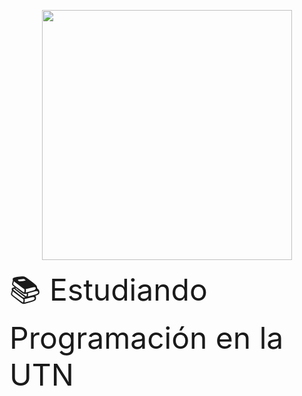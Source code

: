 <p align="center">
  <img width="400" src="https://media.giphy.com/media/2IudUHdI075HL02Pkk/giphy.gif">
</p>
<font size="100">📚 Estudiando Programación en la UTN</font>



<!--
**camilaporro/camilaporro** is a ✨ _special_ ✨ repository because its `README.md` (this file) appears on your GitHub profile.

Here are some ideas to get you started:

- 🔭 I’m currently working on ...
- 🌱 I’m currently learning ...
- 👯 I’m looking to collaborate on ...
- 🤔 I’m looking for help with ...
- 💬 Ask me about ...
- 📫 How to reach me: ...
- 😄 Pronouns: ...
- ⚡ Fun fact: ...
-->
